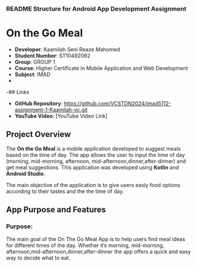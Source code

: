 ### **README Structure for Android App Development Assignment**


# On the Go Meal
- **Developer**: Kaamilah Seni Reaze Mahomed
- **Student Number**: ST10492062
- **Group**: GROUP 1
- **Course**: Higher Certificate in Mobile Application and Web Development
- **Subject**: IMAD
-
-## Links
- **GitHub Repository**: https://github.com/VCSTDN2024/imad5112-assignment-1-Kaamilah-vc.git
- **YouTube Video**: [YouTube Video Link]

## Project Overview

The **On the Go Meal** is a mobile application developed to suggest meals based on the time of day. The app allows the user to input the time of day (morning, mid-morning, afternoon, mid-afternoon,dinner,after-dinner) and get meal suggestions. This application was developed using **Kotlin** and **Android Studio**.

The main objective of the application is to give users  easly food options according to their tastes and the the time of day.


## App Purpose and Features

### Purpose:
The main goal of the On The Go Meal App is to help users find meal ideas for different times of the day. Whether it’s morning, mid-morning, afternoon,mid-afternoon,dinner,after-dinner the app offers a quick and easy way to decide what to eat.




